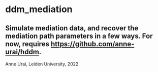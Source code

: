 # ddm_mediation

Simulate mediation data, and recover the mediation path parameters in a few ways.
For now, requires https://github.com/anne-urai/hddm.
---

Anne Urai, Leiden University, 2022
